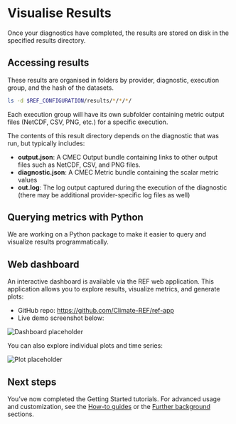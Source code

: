 # Visualise Results

Once your diagnostics have completed,
the results are stored on disk in the specified results directory.


## Accessing results

These results are organised in folders by provider, diagnostic, execution group, and the hash of the datasets.

```bash
ls -d $REF_CONFIGURATION/results/*/*/*/
```

Each execution group will have its own subfolder containing metric output files (NetCDF, CSV, PNG, etc.) for a
specific execution.

The contents of this result directory depends on the diagnostic that was run, but typically includes:

* __output.json__: A CMEC Output bundle containing links to other output files such as NetCDF, CSV, and PNG files.
* __diagnostic.json__: A CMEC Metric bundle containing the scalar metric values
* __out.log__: The log output captured during the execution of the diagnostic
    (there may be additional provider-specific log files as well)

## Querying metrics with Python

We are working on a Python package to make it easier to query and visualize results programmatically.

## Web dashboard

An interactive dashboard is available via the REF web application.
This application allows you to explore results, visualize metrics, and generate plots:

- GitHub repo: https://github.com/Climate-REF/ref-app
- Live demo screenshot below:

![Dashboard placeholder](../background/images/placeholder_dashboard.png)

You can also explore individual plots and time series:

![Plot placeholder](../background/images/placeholder_plot.png)

## Next steps

You’ve now completed the Getting Started tutorials.
For advanced usage and customization, see the [How-to guides](../how-to-guides/index.md)
or the [Further background](../background/architecture.md) sections.
